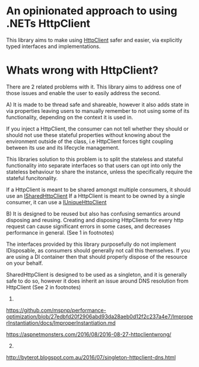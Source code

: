 # An opinionated approach to using .NETs HttpClient

This library aims to make using [HttpClient](https://msdn.microsoft.com/en-us/library/HttpClient) safer and easier, via explicitly typed interfaces and implementations.

# Whats wrong with HttpClient? 

There are 2 related problems with it. This library aims to address one of those issues and enable the user to easily address the second.

A) It is made to be thread safe and shareable, however it also adds state in via properties leaving users to manually remember to not using some of its functionality, depending on the context it is used in.

If you inject a HttpClient, the consumer can not tell whether they should or should not use these stateful
properties without knowing about the environment outside of the class, i.e HttpClient forces
tight coupling between its use and its lifecycle management.

This libraries solution to this problem is to split the stateless and stateful functionality into separate interfaces so that users can opt
into only the stateless behaviour to share the instance, unless the specifically require the stateful funcitonality.

If a HttpClient is meant to be shared amongst multiple consumers, it should use an [ISharedHttpClient](https://github.com/tobyhei/SaneHttpClient/blob/master/src/SaneHttpClient.Abstractions/ISharedHttpClient.cs)
If a HttpClient is meant to be owned by a single consumer, it can use a [IUniqueHttpClient](https://github.com/tobyhei/SaneHttpClient/blob/master/src/SaneHttpClient.Abstractions/IUniqueHttpClient.cs)

B) It is designed to be reused but also has confusing semantics around disposing and reusing. Creating and disposing HttpClients for every http request can cause significant errors in some cases, and decreases performance in general. (See 1 in footnotes)

The interfaces provided by this library purposefully do not implement IDisposable, as consumers should generally not call this themselves.
If you are using a DI container then that should properly dispose of the resource on your behalf.

SharedHttpClient is designed to be used as a singleton, and it is generally safe to do so, however it does inherit an issue around DNS resolution from HttpClient (See 2 in footnotes)

1.
https://github.com/mspnp/performance-optimization/blob/27edbfd20f2906abd93da28aeb0d12f2c237a4e7/ImproperInstantiation/docs/ImproperInstantiation.md

https://aspnetmonsters.com/2016/08/2016-08-27-httpclientwrong/

2.
http://byterot.blogspot.com.au/2016/07/singleton-httpclient-dns.html
